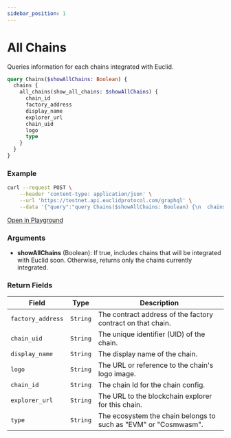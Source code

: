 ```yaml
---
sidebar_position: 1
---
```


# All Chains
Queries information for each chains integrated with Euclid.

```graphql
query Chains($showAllChains: Boolean) {
  chains {
    all_chains(show_all_chains: $showAllChains) {
      chain_id
      factory_address
      display_name
      explorer_url
      chain_uid
      logo
      type
    }
  }
}

```

### Example

```bash
curl --request POST \
    --header 'content-type: application/json' \
    --url 'https://testnet.api.euclidprotocol.com/graphql' \
    --data '{"query":"query Chains($showAllChains: Boolean) {\n  chains {\n    all_chains(show_all_chains: $showAllChains) {\n      chain_id\n      factory_address\n      display_name\n      explorer_url\n      chain_uid\n      logo\n    }\n  }\n}","variables":{"showAllChains":true}}'
```

[Open in Playground](https://testnet.api.euclidprotocol.com/?explorerURLState=N4IgJg9gxgrgtgUwHYBcQC4QEcYIE4CeABAMIAWAhgJZIDOAFACS1kQDuAggDZfnV3oiAIQgQuCCkgCURYAB0kRIlEo1ashUqUUeAfRX8GLdrp1d9qgUWatOPPmpnzFWpQZq6qYTa6IAzCigUCEJTMDA8BFpaH1cwKloABy4KAl0kCkRYrQQAD2SQ-F0YPC5st0tir3KiLggAcwhsgF8fVqRmkAAaEAA3CjwqCgAjcVoMEGclORBjO15LGIwiFDxcIgVO5qA)

### Arguments

- **showAllChains** (Boolean): If true, includes chains that will be integrated with Euclid soon. Otherwise, returns only the chains currently integrated.

### Return Fields

| **Field**          | **Type** | **Description**                                      |
|--------------------|----------|------------------------------------------------------|
| `factory_address`  | `String` | The contract address of the factory contract on that chain.                 |
| `chain_uid`        | `String` | The unique identifier (UID) of the chain.             |
| `display_name`     | `String` | The display name of the chain.                       |
| `logo`             | `String` | The URL or reference to the chain's logo image.      |
| `chain_id`         | `String` | The chain Id for the chain config. |
| `explorer_url`     | `String` | The URL to the blockchain explorer for this chain.   |
| `type`     | `String` | The ecosystem the chain belongs to such as "EVM" or "Cosmwasm".   |